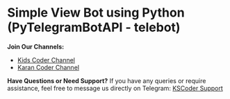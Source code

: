 # Simple View Bot using Python (PyTelegramBotAPI - telebot)


 **Join Our Channels:**
   - [Kids Coder Channel](https://t.me/kids_coder)
   - [Karan Coder Channel](https://t.me/karancoder)

**Have Questions or Need Support?**
   If you have any queries or require assistance, feel free to message us directly on Telegram: [KSCoder Support](https://t.me/kscoder)

